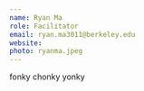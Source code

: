 ```yaml
---
name: Ryan Ma
role: Facilitator
email: ryan.ma3011@berkeley.edu
website: 
photo: ryanma.jpeg 
---
```


fonky chonky yonky
